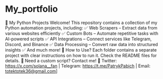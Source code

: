 # My_portfolio
 📂 My Python Projects Welcome! This repository contains a collection of my Python automation projects, including:  ✅ Web Scrapers – Extract data from various websites efficiently ✅ Custom Bots – Automate repetitive tasks with AI-powered scripts ✅ API Integrations – Connect services like Telegram, Discord, and Binance ✅ Data Processing – Convert raw data into structured insights ✅ And much more!  🚀 How to Use? Each folder contains a separate project with clear instructions on how to run it. Check the README files for details.  📩 Need a custom script? Contact me! 🔗 Twitter: https://x.com/solana__fan | Telegram: https://t.me/PatrykPabich | Email: totektotek36@gmail.com]
